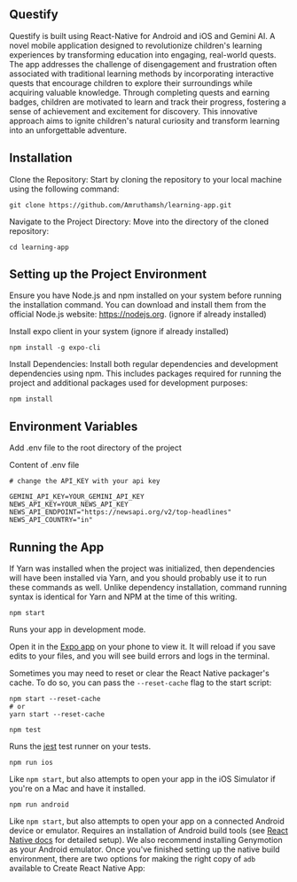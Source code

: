 ## Questify

Questify is built using React-Native for Android and iOS and Gemini AI. A novel mobile application designed to revolutionize children's learning experiences by transforming education into engaging, real-world quests. The app addresses the challenge of disengagement and frustration often associated with traditional learning methods by incorporating interactive quests that encourage children to explore their surroundings while acquiring valuable knowledge. Through completing quests and earning badges, children are motivated to learn and track their progress, fostering a sense of achievement and excitement for discovery. This innovative approach aims to ignite children's natural curiosity and transform learning into an unforgettable adventure.

## Installation

Clone the Repository: Start by cloning the repository to your local machine using the following command:

`git clone https://github.com/Amruthamsh/learning-app.git`

Navigate to the Project Directory: Move into the directory of the cloned repository:

`cd learning-app`

## Setting up the Project Environment 

Ensure you have Node.js and npm installed on your system before running the installation command. You can download and install them from the official Node.js website: https://nodejs.org. (ignore if already installed)

Install expo client in your system (ignore if already installed)

`npm install -g expo-cli`

Install Dependencies: Install both regular dependencies and development dependencies using npm. This includes packages required for running the project and additional packages used for development purposes:

`npm install`

## Environment Variables

Add .env file to the root directory of the project

Content of .env file

```
# change the API_KEY with your api key

GEMINI_API_KEY=YOUR_GEMINI_API_KEY
NEWS_API_KEY=YOUR_NEWS_API_KEY
NEWS_API_ENDPOINT="https://newsapi.org/v2/top-headlines"
NEWS_API_COUNTRY="in"
```

## Running the App

If Yarn was installed when the project was initialized, then dependencies will have been installed via Yarn, and you should probably use it to run these commands as well. Unlike dependency installation, command running syntax is identical for Yarn and NPM at the time of this writing.

`npm start`

Runs your app in development mode.

Open it in the [Expo app](https://expo.io) on your phone to view it. It will reload if you save edits to your files, and you will see build errors and logs in the terminal.

Sometimes you may need to reset or clear the React Native packager's cache. To do so, you can pass the `--reset-cache` flag to the start script:

```
npm start --reset-cache
# or
yarn start --reset-cache
```

`npm test`

Runs the [jest](https://github.com/facebook/jest) test runner on your tests.

`npm run ios`

Like `npm start`, but also attempts to open your app in the iOS Simulator if you're on a Mac and have it installed.

`npm run android`

Like `npm start`, but also attempts to open your app on a connected Android device or emulator. Requires an installation of Android build tools (see [React Native docs](https://facebook.github.io/react-native/docs/getting-started.html) for detailed setup). We also recommend installing Genymotion as your Android emulator. Once you've finished setting up the native build environment, there are two options for making the right copy of `adb` available to Create React Native App:
